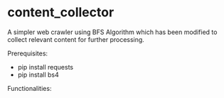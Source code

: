 # content_collector
A simpler web crawler using BFS Algorithm which has been modified to collect relevant content for further processing.

Prerequisites:
- pip install requests
- pip install bs4

Functionalities:

